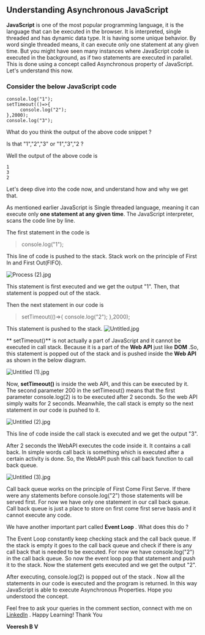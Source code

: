## Understanding Asynchronous JavaScript

**JavaScript** is one of the most popular programming language, it is the language that can be executed in the browser. It is interpreted, single threaded and has dynamic data type. It is having some unique behavior. By word single threaded means, it can execute only one statement at any given time. But you might have seen many instances where JavaScript code is executed in the background, as if two statements are executed in parallel. This is done using a concept called Asynchronous property of JavaScript. Let's understand this now.

### Consider the below JavaScript code

```
console.log("1");
setTimeout(()=>{
     console.log("2");
},2000);
console.log("3");
``` 
What do you think the output of the above code snippet ?

Is that "1","2","3" or "1","3","2 ?

Well the output of the above code is

```
1
3
2
``` 
Let's deep dive into the code now, and understand how and why we get that.

As mentioned earlier JavaScript is Single threaded language, meaning it can execute only **one statement at any given time**. The JavaScript interpreter, scans the code line by line.

The first statement in the code is 
> console.log("1");
 
This line of code is pushed to the stack. Stack work on the principle of First In and First Out(FIFO).


![Process (2).jpg](https://cdn.hashnode.com/res/hashnode/image/upload/v1627829488095/UKzB-l25e.jpeg)

This statement is first executed and we get the output "1". Then, that statement is popped out of the stack.

Then the next statement in our code is
> setTimeout(()=>{
       console.log("2");
},2000);

This statement is pushed to the stack. 
![Untitled.jpg](https://cdn.hashnode.com/res/hashnode/image/upload/v1627830769463/QhULtnHOY.jpeg)

** setTimeout()** is not actually a part of JavaScript and it cannot be executed in call stack. Because it is a part of the **Web API** just like **DOM** .So, this statement is popped out of the stack and is pushed inside the **Web API** as shown in the below diagram.

![Untitled (1).jpg](https://cdn.hashnode.com/res/hashnode/image/upload/v1627830836430/QNfD9Pu8O.jpeg)

Now, **setTimeout()**  is inside the web API, and this can be executed by it. The second parameter 200 in the setTimeout() means that the first parameter console.log(2) is to be executed after 2 seconds. So the web API simply waits for 2 seconds. Meanwhile, the call stack is empty so the next statement in our code is pushed to it.

![Untitled (2).jpg](https://cdn.hashnode.com/res/hashnode/image/upload/v1627831153163/IhFXwlZI5.jpeg)

This line of code inside the call stack is executed and we get the output "3".

After 2 seconds the WebAPI executes the code inside it. It contains a call back. In simple words call back is something which is executed after a certain activity is done. So, the WebAPI push this call back function to call back queue.

![Untitled (3).jpg](https://cdn.hashnode.com/res/hashnode/image/upload/v1627831489712/upJGJSjW6.jpeg)

Call back queue works on the principle of First Come First Serve. If there were any statements before console.log("2") those statements will be served first. For now we have only one statement in our call back queue.
Call back queue is just a place to store on first come first serve basis and it cannot execute any code.

We have another important part called **Event Loop** . What does this do ? 

The Event Loop constantly keep checking stack and the call back queue. If the stack is empty it goes to the call back queue and check if there is any call back that is needed to be executed. For now we have console.log("2") in the call back queue. So now the event loop pop that statement and push it to the stack. Now the statement gets executed and we get the output "2".

After executing, console.log(2) is popped out of the stack .
Now all the statements in our code is executed and the program is returned.
In this way JavaScript is able to execute Asynchronous Properties. Hope you understood the concept.

Feel free to ask your queries in the comment section, connect with me on  [LinkedIn](https://www.linkedin.com/in/veereshbv04/) .
Happy Learning! Thank You 

**Veeresh B V**
 










